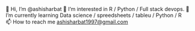 👋 Hi, I’m @ashisharbat
👀 I’m interested in R / Python / Full stack devops.
🌱 I’m currently learning Data science / spreedsheets / tableu / Python / R  
📫 How to reach me ashisharbat1997@gmail.com

<!---
ashisharbat/ashisharbat is a ✨ special ✨ repository because its `README.md` (this file) appears on your GitHub profile.
You can click the Preview link to take a look at your changes.
--->

